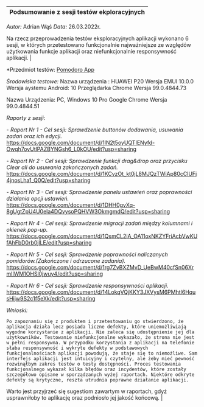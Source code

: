 | **Podsumowanie z sesji testów ekploracyjnych** |
| --- |
*Autor:* Adrian Wąś
*Data:*  26.03.2022r. 

Na rzecz przeprowadzenia testów eksploracyjnych aplikacji wykonano 6 sesji,  w których przetestowano funkcjonalnie najważniejsze ze względów użytkowania funkcje aplikacji oraz niefunkcjonalnie responsywność aplikacji. |

*Przedmiot testów: [Pomodoro App](https://testujpl.gitlab.io/pomodoro-kanban-test/)

*Środowiska testowe:* 
Nazwa urządzenia : HUAWEI P20
Wersja EMUI 10.0.0
Wersja aystemu Android: 10
Przeglądarka Chrome Wersja 99.0.4844.73

Nazwa Urządzenia: PC, Windows 10 Pro
Google Chrome     Wersja 99.0.4844.51


*Raporty z sesji*:

*- Raport Nr 1 - Cel sesji: Sprawdzenie buttonów dodawania, usuwania zadań oraz ich edycji.*
  https://docs.google.com/document/d/1lN2t5oyUQTIENyfd-Owqh7ovUtlPAZBYNGsh6_L0kOU/edit?usp=sharing

*- Raport Nr 2 - Cel sesji: Sprawdzenie funkcji drag&drop oraz przycisku Clear all do usuwania zakończonych zadań.*
  https://docs.google.com/document/d/1KCvzOt_kt0jL8MJQzTWiAp80cClUFj4jnosLha1_Q0Q/edit?usp=sharing


*- Raport Nr 3 - Cel sesji: Sprawdzenie panelu ustawień oraz poprawności działania opcji ustawień.*
  https://docs.google.com/document/d/1DHH0gvXq-8gUgtZpU4U0ela4DQvysoPQHVW3OkmgmdQ/edit?usp=sharing

*- Raport Nr 4 - Cel sesji: Sprawdzenie migracji zadań między kolumnami i okienek pop-up.*
  https://docs.google.com/document/d/1QsmCL2iA_OA11oxNKZYFriAcbVwKUfAhFbD0rb0jlLE/edit?usp=sharing

*- Raport Nr 5 - Cel sesji: Sprawdzenie poprawności naliczanych pomidorów.(Zakończone i odrzucone zadania).*
  https://docs.google.com/document/d/1rg7ZvBXZMvD_UeBwM40cfSn06XrmIlWM1OHSl0jwuy4/edit?usp=sharing

*- Raport Nr 6 - Cel sesji: Sprawdzenie responsywności aplikacji.*
  https://docs.google.com/document/d/14LokqVQjKKY3JXVysM6PMhtl6HqusHijw9S2c1f5eXk/edit?usp=sharing



*Wnioski:* 

    Po zapoznaniu się z produktem i przetestowaniu go stwierdzono, że aplikacja działa lecz posiada liczne defekty, które uniemożliwiają wygodne korzystanie z aplikacji. Nie zaleca się udostępnienie jej dla użytkowników. Testowanie niefunkcjonalne wykazało, że strona nie jest w pełni responsywna. W przypadku korzystania z aplikacji na telefonie słaba responsywność i wykryte defekty w podstawowych funkcjonalnościach aplikacji powodują, że staje się to niemożliwe. Sam interfejs aplikacji jest intuicyjny i czytelny, ale żeby mieć pewność rozwinąłbym zakres testów o testy dostępności. Proces testowania funkcjonalnego wykazał kilka błędów oraz incydentów, które zostały szczegółowo opisane w sporządzanych wyżej raportach. Niektóre odkryte defekty są krytyczne, reszta utrudnia poprawne działanie aplikacji. 
Warto jest przyjrzeć się sugestiom zawartym w raportach, gdyż usprawniłoby to aplikację oraz podniosło jej jakość końcową. |
